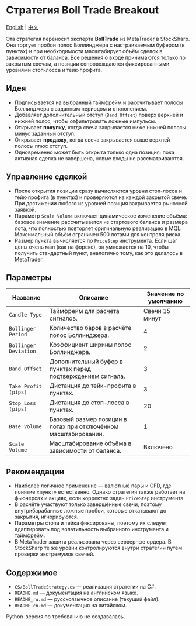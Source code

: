 # Стратегия Boll Trade Breakout
[English](README.md) | [中文](README_cn.md)

Эта стратегия переносит эксперта **BollTrade** из MetaTrader в StockSharp. Она торгует пробои полос Боллинджера с
настраиваемым буфером (в пунктах) и при необходимости масштабирует объём сделок в зависимости от баланса. Все решения о
входе принимаются только по закрытым свечам, а позиции сопровождаются фиксированными уровнями стоп-лосса и тейк-профита.

## Идея

- Подписывается на выбранный таймфрейм и рассчитывает полосы Боллинджера с заданным периодом и отклонением.
- Добавляет дополнительный отступ (`Band Offset`) поверх верхней и нижней полос, чтобы отфильтровать ложные импульсы.
- Открывает **покупку**, когда свеча закрывается ниже нижней полосы минус заданный отступ.
- Открывает **продажу**, когда свеча закрывается выше верхней полосы плюс отступ.
- Одновременно может быть открыта только одна позиция; пока активная сделка не завершена, новые входы не рассматриваются.

## Управление сделкой

- После открытия позиции сразу вычисляются уровни стоп-лосса и тейк-профита (в пунктах) и проверяются на каждой закрытой
  свече. При достижении любого из уровней позиция закрывается рыночной заявкой.
- Параметр `Scale Volume` включает динамическое изменение объёма: базовое значение рассчитывается из стартового баланса и
  размера лота, что полностью повторяет оригинальную реализацию в MQL. Максимальный объём ограничен 500 лотами для контроля
  риска.
- Размер пункта вычисляется по `PriceStep` инструмента. Если шаг цены очень мал (как на форекс), он умножается на 10, чтобы
  получить стандартный пункт, аналогично тому, как это делалось в MetaTrader.

## Параметры

| Название | Описание | Значение по умолчанию |
| -------- | -------- | --------------------- |
| `Candle Type` | Таймфрейм для расчёта сигналов. | Свечи 15 минут |
| `Bollinger Period` | Количество баров в расчёте полос Боллинджера. | 4 |
| `Bollinger Deviation` | Коэффициент ширины полос Боллинджера. | 2 |
| `Band Offset` | Дополнительный буфер в пунктах перед подтверждением сигнала. | 3 |
| `Take Profit (pips)` | Дистанция до тейк-профита в пунктах. | 3 |
| `Stop Loss (pips)` | Дистанция до стоп-лосса в пунктах. | 20 |
| `Base Volume` | Базовый размер позиции в лотах при отключённом масштабировании. | 1 |
| `Scale Volume` | Масштабирование объёма в зависимости от баланса. | Включено |

## Рекомендации

- Наиболее логичное применение — валютные пары и CFD, где понятие «пункт» естественно. Однако стратегия также работает на
  фьючерсах и акциях, если корректно задан `PriceStep` инструмента.
- В расчёте участвуют только завершённые свечи, поэтому внутрибарабанные ложные пробои, которые откатывают до закрытия,
  игнорируются.
- Параметры стопа и тейка фиксированы, поэтому их следует адаптировать под волатильность выбранного инструмента и таймфрейм.
- В MetaTrader защита реализована через серверные ордера. В StockSharp те же уровни контролируются внутри стратегии путём
  проверки экстремумов свечей.

## Содержимое

- `CS/BollTradeStrategy.cs` — реализация стратегии на C#.
- `README.md` — документация на английском языке.
- `README_ru.md` — русскоязычное описание (текущий файл).
- `README_cn.md` — документация на китайском.

Python-версия по требованию не создавалась.
